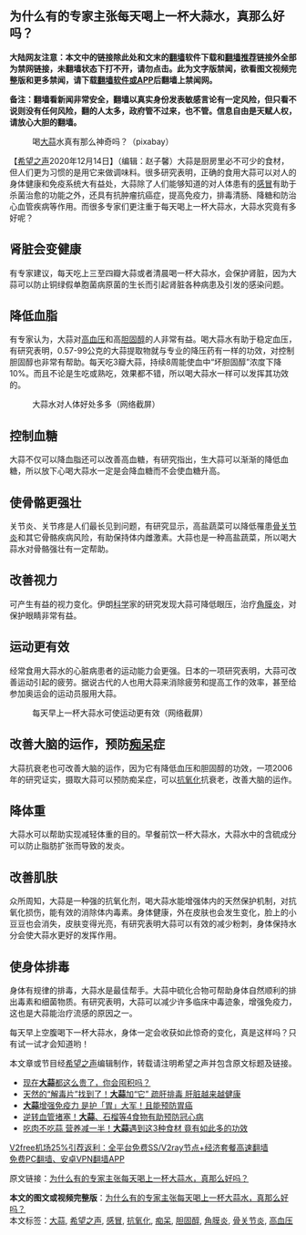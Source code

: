  <h2>为什么有的专家主张每天喝上一杯大蒜水，真那么好吗？</h2> <p class="notice"><b>大陆网友注意：本文中的链接除此处和文末的<a href="https://github.com/bannedbook/fanqiang" >翻墙</a>软件下载和<a href="https://github.com/killgcd/justmysocks/blob/master/README.md">翻墙推荐</a>链接外全部为禁网链接，未翻墙状态下打不开，请勿点击。此为文字版禁闻，欲看图文视频完整版和更多禁闻，请下载<a href="https://github.com/bannedbook/fanqiang">翻墙软件或APP</a>后翻墙上禁闻网。</p><p>备注：翻墙看新闻非常安全，翻墙以真实身份发表敏感言论有一定风险，但只看不说则没有任何风险，翻的人太多，政府管不过来，也不管。信息自由是天赋人权，请放心大胆的翻墙。</b></p>  <div class="entry"> <figure><figcaption>喝<a href="https://www.bannedbook.org/bnews/tag/%e5%a4%a7%e8%92%9c/" class="st_tag internal_tag" rel="tag" title="标签 大蒜 下的日志">大蒜</a>水真有那么神奇吗？（pixabay）</figcaption></figure> <p>【<span class='wp_keywordlink_affiliate'><a href="https://www.soundofhope.org" title="希望之声" target="_blank">希望之声</a></span>2020年12月14日】（编辑：赵子馨）大蒜是厨房里必不可少的食材，但人们更为习惯的是用它来做调味料。很多研究表明，正确的食用大蒜可以对人的身体健康和免疫系统大有益处，大蒜除了人们能够知道的对人体患有的<a href="https://www.bannedbook.org/bnews/tag/%E6%84%9F%E5%86%92/" class="st_tag internal_tag" rel="tag" title="标签 感冒 下的日志">感冒</a>有助于杀菌治愈的功能之外，还具有抗肿瘤抗癌症，提高免疫力，排毒清肠、降糖和防治心血管疾病等作用。而很多专家们更注重于每天喝上一杯大蒜水，大蒜水究竟有多好呢？</p> <h2><strong>肾脏会变健康</strong></h2> <p>有专家建议，每天吃上三至四瓣大蒜或者清晨喝一杯大蒜水，会保护肾脏，因为大蒜可以防止铜绿假单胞菌病原菌的生长而引起肾脏各种病患及引发的感染问题。</p> <h2><strong>降低血脂</strong></h2> <p>有专家认为，大蒜对<a href="https://www.bannedbook.org/bnews/tag/%e9%ab%98%e8%a1%80%e5%8e%8b/" class="st_tag internal_tag" rel="tag" title="标签 高血压 下的日志">高血压</a>和高<a href="https://www.bannedbook.org/bnews/tag/%e8%83%86%e5%9b%ba%e9%86%87/" class="st_tag internal_tag" rel="tag" title="标签 胆固醇 下的日志">胆固醇</a>的人非常有益。喝大蒜水有助于稳定血压，有研究表明，0.57-99公克的大蒜提取物就与专业的降压药有一样的功效，对控制胆固醇也非常有帮助。每天吃3瓣大蒜，持续8周能使血中“坏胆固醇”浓度下降10%。而且不论是生吃或熟吃，效果都不错，所以喝大蒜水一样可以发挥其功效的。</p>  <figure><figcaption>大蒜水对人体好处多多（网络截屏）</figcaption></figure> <h2><strong>控制血糖</strong></h2> <p>大蒜不仅可以降血脂还可以改善高血糖，有研究指出，生大蒜可以渐渐的降低血糖，所以放下心喝大蒜水一定是会降血糖而不会使血糖升高。</p> <h2><strong>使骨骼更强壮</strong></h2> <p>关节炎、关节疼是人们最长见到问题，有研究显示，高盐蔬菜可以降低罹患<a href="https://www.bannedbook.org/bnews/tag/%e9%aa%a8%e5%85%b3%e8%8a%82%e7%82%8e/" class="st_tag internal_tag" rel="tag" title="标签 骨关节炎 下的日志">骨关节炎</a>和其它骨骼疾病风险，有助保持体内雌激素。大蒜也是一种高盐蔬菜，所以喝大蒜水对骨骼强壮有一定帮助。</p> <h2><strong>改善视力</strong></h2> <p>可产生有益的视力变化。伊朗<span class='wp_keywordlink'><a href="https://www.bannedbook.org/forum11/topic309.html" title="禁片：“科学”的棍子" target="_blank">科学</a></span>家的研究发现大蒜可降低眼压，治疗<a href="https://www.bannedbook.org/bnews/tag/%e8%a7%92%e8%86%9c%e7%82%8e/" class="st_tag internal_tag" rel="tag" title="标签 角膜炎 下的日志">角膜炎</a>，对保护眼睛非常有益。</p>  <h2><strong>运动更有效</strong></h2> <p>经常食用大蒜水的心脏病患者的运动能力会更强。日本的一项研究表明，大蒜可改善运动引起的疲劳。据说古代的人也用大蒜来消除疲劳和提高工作的效率，甚至给参加奥运会的运动员服用大蒜。</p> <figure><figcaption>每天早上一杯大蒜水可使运动更有效（网络截屏）</figcaption></figure> <h2><strong>改善大脑的运作，预防<a href="https://www.bannedbook.org/bnews/tag/%E7%97%B4%E5%91%86/" class="st_tag internal_tag" rel="tag" title="标签 痴呆 下的日志">痴呆</a>症</strong></h2> <p>大蒜抗衰老也可改善大脑的运作，因为它有降低血压和胆固醇的功效，一项2006年的研究证实，摄取大蒜可以预防痴呆症，可以<a href="https://www.bannedbook.org/bnews/tag/%E6%8A%97%E6%B0%A7%E5%8C%96/" class="st_tag internal_tag" rel="tag" title="标签 抗氧化 下的日志">抗氧化</a>抗衰老，改善大脑的运作。</p> <h2><strong>降体重</strong></h2> <p>大蒜水可以帮助实现减轻体重的目的。早餐前饮一杯大蒜水，大蒜水中的含硫成分可以防止脂肪扩张而导致的发炎。</p>  <h2><strong>改善肌肤</strong></h2> <p>众所周知，大蒜是一种强的抗氧化剂，喝大蒜水能增强体内的天然保护机制，对抗氧化损伤，能有效的消除体内毒素。身体健康，外在皮肤也会发生变化，脸上的小豆豆也会消失，皮肤变得光亮，有研究表明大蒜可以有效的减少粉刺，身体保持水分会使大蒜水更好的发挥作用。</p> <h2><strong>使身体排毒</strong></h2> <p>身体有规律的排毒，大蒜水是最佳帮手。大蒜中硫化合物可帮助身体自然顺利的排出毒素和细菌物质。有研究表明，大蒜可以减少许多临床中毒迹象，增强免疫力，这也是大蒜能治疗流感的原因之一。</p> <p>每天早上空腹喝下一杯大蒜水，身体一定会收获如此惊奇的变化，真是这样吗？只有试一试才会知道哟！</p>  <p></p> <p>本文章或节目经<a href="https://www.bannedbook.org/bnews/tag/%e5%b8%8c%e6%9c%9b%e4%b9%8b%e5%a3%b0/" class="st_tag internal_tag" rel="tag" title="标签 希望之声 下的日志">希望之声</a>编辑制作，转载请注明希望之声并包含原文标题及链接。</p> <ul class='op-related-articles' title='相关阅读'> <li><a href='https://www.bannedbook.org/bnews/comments/20201214/1447289.html' target='_blank'>现在<b>大蒜</b>都这么贵了，你会囤积吗？</a></li> <li><a href='https://www.bannedbook.org/bnews/lifebaike/20201125/1436700.html' target='_blank'>天然的“解毒片”找到了！<b>大蒜</b>加“它” 疏肝排毒 肝脏越来越健康</a></li> <li><a href='https://www.bannedbook.org/bnews/health/20201024/1419335.html' target='_blank'><b>大蒜</b>增强免疫力 是护「胃」大军！且能预防胃癌</a></li> <li><a href='https://www.bannedbook.org/bnews/health/20201021/1417738.html' target='_blank'>逆转血管堵塞！<b>大蒜</b>、石榴等4食物有助预防冠心病</a></li> <li><a href='https://www.bannedbook.org/bnews/health/20200929/1404925.html' target='_blank'>吃肉不吃蒜 营养减一半！<b>大蒜</b>遇到这3种食材 竟有如此多的功效</a></li> </ul> <p class="texttj"> <a href="https://www.bannedbook.org/forum23/topic22702.html" target="_blank">V2free机场25%引荐返利：全平台免费SS/V2ray节点+经济套餐高速翻墙</a><br/> <a href="https://github.com/bannedbook/fanqiang/wiki/%E7%A6%81%E9%97%BB%E7%BD%91%E5%AE%89%E5%8D%93%E7%BF%BB%E5%A2%99%E6%96%B0%E9%97%BBAPP" target="_blank">免费PC翻墙、安卓VPN翻墙APP</a></p><p>原文链接：<a class="src_link"  href="https://www.soundofhope.org/post/453295" target="_blank">为什么有的专家主张每天喝上一杯大蒜水，真那么好吗？</a></p><a name='sharetosocial'></a>       <div><b>本文的图文或视频完整版</b>：<a href='https://www.bannedbook.org/bnews/comments/20201215/1448164.html'>为什么有的专家主张每天喝上一杯大蒜水，真那么好吗？</a></div>  </div><!--END ENTRY--> <div class="postfooter"> <div>本文标签：<a href="https://www.bannedbook.org/bnews/tag/%e5%a4%a7%e8%92%9c/" rel="tag">大蒜</a>, <a href="https://www.bannedbook.org/bnews/tag/%e5%b8%8c%e6%9c%9b%e4%b9%8b%e5%a3%b0/" rel="tag">希望之声</a>, <a href="https://www.bannedbook.org/bnews/tag/%E6%84%9F%E5%86%92/" rel="tag">感冒</a>, <a href="https://www.bannedbook.org/bnews/tag/%E6%8A%97%E6%B0%A7%E5%8C%96/" rel="tag">抗氧化</a>, <a href="https://www.bannedbook.org/bnews/tag/%E7%97%B4%E5%91%86/" rel="tag">痴呆</a>, <a href="https://www.bannedbook.org/bnews/tag/%e8%83%86%e5%9b%ba%e9%86%87/" rel="tag">胆固醇</a>, <a href="https://www.bannedbook.org/bnews/tag/%e8%a7%92%e8%86%9c%e7%82%8e/" rel="tag">角膜炎</a>, <a href="https://www.bannedbook.org/bnews/tag/%e9%aa%a8%e5%85%b3%e8%8a%82%e7%82%8e/" rel="tag">骨关节炎</a>, <a href="https://www.bannedbook.org/bnews/tag/%e9%ab%98%e8%a1%80%e5%8e%8b/" rel="tag">高血压</a></div>  </div><!--END POSTFOOTER--> 
